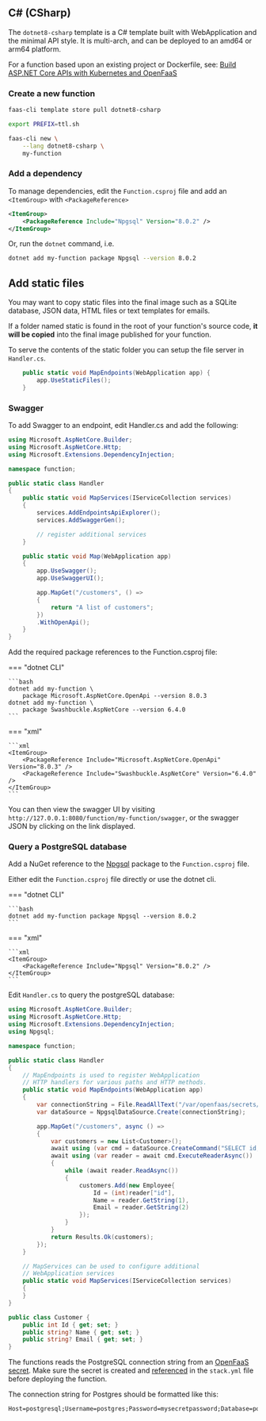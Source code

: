 ## C# (CSharp)

The `dotnet8-csharp` template is a C# template built with WebApplication and the minimal API style. It is multi-arch, and can be deployed to an amd64 or arm64 platform.

For a function based upon an existing project or Dockerfile, see: [Build ASP.NET Core APIs with Kubernetes and OpenFaaS](https://www.openfaas.com/blog/asp-net-core/)

### Create a new function

```bash
faas-cli template store pull dotnet8-csharp

export PREFIX=ttl.sh

faas-cli new \
    --lang dotnet8-csharp \
    my-function
```

### Add a dependency

To manage dependencies, edit the `Function.csproj` file and add an `<ItemGroup>` with `<PackageReference>`

```xml
<ItemGroup>
    <PackageReference Include="Npgsql" Version="8.0.2" />
</ItemGroup>
```

Or, run the `dotnet` command, i.e.

```bash
dotnet add my-function package Npgsql --version 8.0.2
```

## Add static files

You may want to copy static files into the final image such as a SQLite database, JSON data, HTML files or text templates for emails.

If a folder named static is found in the root of your function's source code, **it will be copied** into the final image published for your function.

To serve the contents of the static folder you can setup the file server in `Handler.cs`.

```c#
    public static void MapEndpoints(WebApplication app) {
        app.UseStaticFiles();
    }
```

### Swagger

To add Swagger to an endpoint, edit Handler.cs and add the following:

```csharp
using Microsoft.AspNetCore.Builder;
using Microsoft.AspNetCore.Http;
using Microsoft.Extensions.DependencyInjection;

namespace function;

public static class Handler
{
    public static void MapServices(IServiceCollection services)
    {
        services.AddEndpointsApiExplorer();
        services.AddSwaggerGen();

        // register additional services
    }

    public static void Map(WebApplication app)
    {
        app.UseSwagger();
        app.UseSwaggerUI();

        app.MapGet("/customers", () =>
        {
            return "A list of customers";
        })
        .WithOpenApi();
    }
}
```

Add the required package references to the Function.csproj file:

=== "dotnet CLI"

    ```bash
    dotnet add my-function \
        package Microsoft.AspNetCore.OpenApi --version 8.0.3
    dotnet add my-function \
        package Swashbuckle.AspNetCore --version 6.4.0
    ```

=== "xml"

    ```xml
    <ItemGroup>
        <PackageReference Include="Microsoft.AspNetCore.OpenApi" Version="8.0.3" />
        <PackageReference Include="Swashbuckle.AspNetCore" Version="6.4.0" />
    </ItemGroup>
    ```

You can then view the swagger UI by visiting `http://127.0.0.1:8080/function/my-function/swagger`, or the swagger JSON by clicking on the link displayed.

### Query a PostgreSQL database

Add a NuGet reference to the [Npgsql](https://www.nuget.org/packages/Npgsql) package to the `Function.csproj` file.

Either edit the `Function.csproj` file directly or use the dotnet cli.

=== "dotnet CLI"

    ```bash
    dotnet add my-function package Npgsql --version 8.0.2
    ```

=== "xml"

    ```xml
    <ItemGroup>
        <PackageReference Include="Npgsql" Version="8.0.2" />
    </ItemGroup>
    ```

Edit `Handler.cs` to query the postgreSQL database:

```c#
using Microsoft.AspNetCore.Builder;
using Microsoft.AspNetCore.Http;
using Microsoft.Extensions.DependencyInjection;
using Npgsql;

namespace function;

public static class Handler
{
    // MapEndpoints is used to register WebApplication
    // HTTP handlers for various paths and HTTP methods.
    public static void MapEndpoints(WebApplication app)
    {
        var connectionString = File.ReadAllText("/var/openfaas/secrets/pg-connection");
        var dataSource = NpgsqlDataSource.Create(connectionString);

        app.MapGet("/customers", async () =>
        {   
            var customers = new List<Customer>();
            await using (var cmd = dataSource.CreateCommand("SELECT id, name, email FROM customer"))
            await using (var reader = await cmd.ExecuteReaderAsync())
            {
                while (await reader.ReadAsync())
                {
                    customers.Add(new Employee{
                        Id = (int)reader["id"],
                        Name = reader.GetString(1),
                        Email = reader.GetString(2)
                    });
                }
            }
            return Results.Ok(customers);
        });
    }

    // MapServices can be used to configure additional
    // WebApplication services
    public static void MapServices(IServiceCollection services)
    {
    }
}

public class Customer {
    public int Id { get; set; }
    public string? Name { get; set; }
    public string? Email { get; set; }
}
```

The functions reads the PostgreSQL connection string from an [OpenFaaS secret](/reference/secrets/). Make sure the secret is created and [referenced](/reference/yaml/#function-secure-secrets) in the `stack.yml` file before deploying the function.

The connection string for Postgres should be formatted like this:

```
Host=postgresql;Username=postgres;Password=mysecretpassword;Database=postgres
```